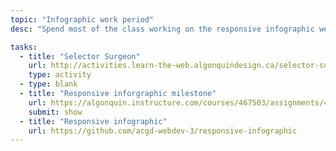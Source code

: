 ```yaml
---
topic: "Infographic work period"
desc: "Spend most of the class working on the responsive infographic website by porting it over from Adobe Illustrator into HTML, CSS & SVG."

tasks:
  - title: "Selector Surgeon"
    url: http://activities.learn-the-web.algonquindesign.ca/selector-surgeon/
    type: activity
  - type: blank
  - title: "Responsive inforgraphic milestone"
    url: https://algonquin.instructure.com/courses/467503/assignments/4202468
    submit: show
  - title: "Responsive infographic"
    url: https://github.com/acgd-webdev-3/responsive-infographic
---
```

